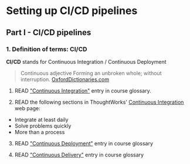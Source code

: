 # Setting up CI/CD pipelines

## Part I - CI/CD pipelines

### 1. Definition of terms: CI/CD

**CI/CD** stands for Continuous Integration / Continuous Deployment

> Continuous
> adjective
> Forming an unbroken whole; without interruption.
[OxfordDictionaries.com](https://en.oxforddictionaries.com/definition/us/continuous)

1. READ ["Continuous Integration"](https://gitlab.com/atsaloli/gitlab-ci-tutorial/blob/setting_up_cicd_pipelines/glossary.md#continuous-integration)  entry in course glossary.

2. READ the following sections in ThoughtWorks' [Continuous Integration](https://www.thoughtworks.com/continuous-integration) web page:
  - Integrate at least daily
  - Solve problems quickly
  - More than a process

3.  READ ["Continuous Deployment"](https://gitlab.com/atsaloli/gitlab-ci-tutorial/blob/setting_up_cicd_pipelines/glossary.md#continuous-deployment) entry in course glossary

4.  READ ["Continuous Delivery"](https://gitlab.com/atsaloli/gitlab-ci-tutorial/blob/setting_up_cicd_pipelines/glossary.md#continuous-delivery) entry in course glossary